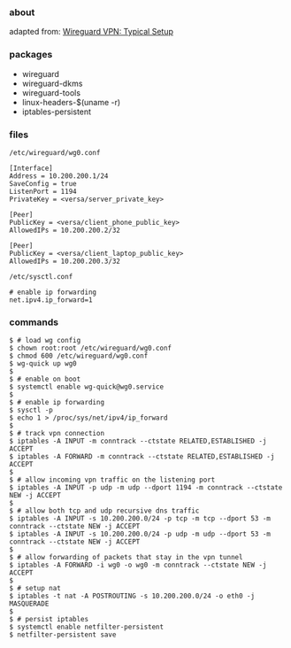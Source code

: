 ### about

adapted from: [Wireguard VPN: Typical Setup](https://web.archive.org/web/20190715171210/https://www.ckn.io/blog/2017/11/14/wireguard-vpn-typical-setup/)

### packages

- wireguard
- wireguard-dkms
- wireguard-tools
- linux-headers-\$(uname -r)
- iptables-persistent

### files

`/etc/wireguard/wg0.conf`

    [Interface]
    Address = 10.200.200.1/24
    SaveConfig = true
    ListenPort = 1194
    PrivateKey = <versa/server_private_key>

    [Peer]
    PublicKey = <versa/client_phone_public_key>
    AllowedIPs = 10.200.200.2/32

    [Peer]
    PublicKey = <versa/client_laptop_public_key>
    AllowedIPs = 10.200.200.3/32

`/etc/sysctl.conf`

    # enable ip forwarding
    net.ipv4.ip_forward=1

### commands

    $ # load wg config
    $ chown root:root /etc/wireguard/wg0.conf
    $ chmod 600 /etc/wireguard/wg0.conf
    $ wg-quick up wg0
    $
    $ # enable on boot
    $ systemctl enable wg-quick@wg0.service
    $
    $ # enable ip forwarding
    $ sysctl -p
    $ echo 1 > /proc/sys/net/ipv4/ip_forward
    $
    $ # track vpn connection
    $ iptables -A INPUT -m conntrack --ctstate RELATED,ESTABLISHED -j ACCEPT
    $ iptables -A FORWARD -m conntrack --ctstate RELATED,ESTABLISHED -j ACCEPT
    $
    $ # allow incoming vpn traffic on the listening port
    $ iptables -A INPUT -p udp -m udp --dport 1194 -m conntrack --ctstate NEW -j ACCEPT
    $
    $ # allow both tcp and udp recursive dns traffic
    $ iptables -A INPUT -s 10.200.200.0/24 -p tcp -m tcp --dport 53 -m conntrack --ctstate NEW -j ACCEPT
    $ iptables -A INPUT -s 10.200.200.0/24 -p udp -m udp --dport 53 -m conntrack --ctstate NEW -j ACCEPT
    $
    $ # allow forwarding of packets that stay in the vpn tunnel
    $ iptables -A FORWARD -i wg0 -o wg0 -m conntrack --ctstate NEW -j ACCEPT
    $
    $ # setup nat
    $ iptables -t nat -A POSTROUTING -s 10.200.200.0/24 -o eth0 -j MASQUERADE
    $
    $ # persist iptables
    $ systemctl enable netfilter-persistent
    $ netfilter-persistent save
